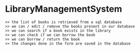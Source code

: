 # LibraryManagementSystem
    
    >> the list of books is retrieved from a sql database
    >> we can / edit / remove the books present in our database
    >> we can search if a book exists in the library
    >> we can check if we can borrow the book
    >> we can borrow / return the book
    >> the changes done in the form are saved in the database
